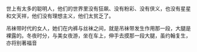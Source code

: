世上有太多的聪明人，他们的世界里没有狂飙、没有粉彩、没有侠义，也没有星星和文天祥，他们没有理想主义，他们太贫乏了。

吊袜带时代的女人，她们在内裤与丝袜之间，就是吊袜带发生作用那一段，大腿是裸露的。冬夜时分，与美女夜游，坐在车上，伸手去摸那一段大腿，虽约翰复生，亦将别著福音